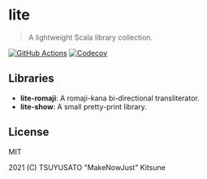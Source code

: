 # lite

> A lightweight Scala library collection.

[![GitHub Actions](https://img.shields.io/github/workflow/status/MakeNowJust-Labo/lite/Scala/main?logo=github&style=for-the-badge)](https://github.com/MakeNowJust-Labo/lite/actions)
[![Codecov](https://img.shields.io/codecov/c/gh/MakeNowJust-Labo/lite?logo=codecov&style=for-the-badge)](https://codecov.io/gh/MakeNowJust-Labo/lite)

## Libraries

- **lite-romaji**: A romaji-kana bi-directional transliterator.
- **lite-show**: A small pretty-print library.

## License

MIT

2021 (C) TSUYUSATO "MakeNowJust" Kitsune
